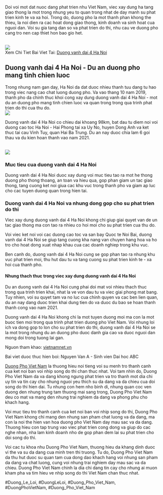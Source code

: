 <div class="container">
<div class="content">
<p>Doi voi mot dat nuoc dang phat trien nhu Viet Nam, viec xay dung ha tang giao thong la mot trong nhung yeu to quan trong nhat de day manh su phat trien kinh te va xa hoi. Trong do, duong pho la mot thanh phan khong the thieu, la noi dien ra cac hoat dong giao thong, kinh doanh va sinh hoat cua nguoi dan. Voi su gia tang dan so va phat trien do thi, nhu cau ve duong pho cang tro nen cap thiet hon bao gio het.</p><br><img src="https://duongphovietnam.com/wp-content/uploads/2025/03/logo-duongphovietnam.com_.png"></br>
Xem Chi Tiet Bai Viet Tai: <a href="https://duongphovietnam.com/duong-vanh-dai-4-ha-noi/">Duong vanh dai 4 Ha Noi</a>

<h2>Duong vanh dai 4 Ha Noi - Du an duong pho mang tinh chien luoc</h2>
<p>Trong nhung nam gan day, Ha Noi da dat duoc nhieu thanh tuu dang tu hao trong viec nang cao chat luong duong pho. Va vao thang 10 nam 2019, thanh pho da chinh thuc khoi cong xay dung duong vanh dai 4 Ha Noi - mot du an duong pho mang tinh chien luoc va quan trong trong qua trinh phat trien do thi cua thu do.<br><img src="https://duongphovietnam.com/wp-content/uploads/2025/03/logo-duongphovietnam.com_.png"></br>
<p>Duong vanh dai 4 Ha Noi co chieu dai khoang 98km, bat dau tu diem noi voi duong cao toc Ha Noi - Hai Phong tai xa Uy No, huyen Dong Anh va ket thuc tai cau Vinh Tuy, quan Hai Ba Trung. Du an nay duoc chia lam 6 goi thau va du kien hoan thanh vao nam 2021.</p><br><img src="https://duongphovietnam.com/wp-content/uploads/2025/03/duong-cao-toc-ninh-binh-hai-phong-tuong-lai-giao-thong-viet-nam-67d3ac1cd4a56.webp"></br>

<h3>Muc tieu cua duong vanh dai 4 Ha Noi</h3>
<p>Duong vanh dai 4 Ha Noi duoc xay dung voi muc tieu tao ra mot he thong duong pho thong thoang, an toan va hieu qua, gop phan giam un tac giao thong, tang cuong ket noi giua cac khu vuc trong thanh pho va giam ap luc cho cac tuyen duong quan trong hien tai.
<h3>Duong vanh dai 4 Ha Noi va nhung dong gop cho su phat trien do thi</h3>
<p>Viec xay dung duong vanh dai 4 Ha Noi khong chi giup giai quyet van de un tac giao thong ma con tao ra nhieu co hoi moi cho su phat trien cua thu do.</p>
<p>Voi viec ket noi voi cac duong cao toc va san bay Quoc te Noi Bai, duong vanh dai 4 Ha Noi se giup tang cuong kha nang van chuyen hang hoa va ho tro cho hoat dong xuat nhap khau cua cac doanh nghiep trong khu vuc.
<p>Ben canh do, duong vanh dai 4 Ha Noi cung se gop phan tao ra nhung khu vuc phat trien moi, thu hut dau tu va tang cuong su phat trien kinh te - xa hoi cua thanh pho.</p>
<h4>Nhung thach thuc trong viec xay dung duong vanh dai 4 Ha Noi</h4>
<p>Du an duong vanh dai 4 Ha Noi cung phai doi mat voi nhieu thach thuc trong qua trinh trien khai, nhat la ve von dau tu va viec giai phong mat bang. Tuy nhien, voi su quyet tam va no luc cua chinh quyen va cac ben lien quan, du an nay dang duoc trien khai dung tien do va duoc du bao se hoan thanh thanh cong vao nam 2021.</p>
<p>Duong vanh dai 4 Ha Noi khong chi la mot tuyen duong moi ma con la mot buoc tien moi trong qua trinh phat trien duong pho Viet Nam. Voi nhung loi ich va dong gop to lon cho su phat trien do thi, duong vanh dai 4 Ha Noi se la mot trong nhung du an duong pho duoc danh gia cao va duoc nguoi dan mong doi trong tuong lai gan.</p>
<p>Nguon tham khao: <a href="https://vietnamnet.vn/vn/kinh-doanh/bat-dong-san/duong-vanh-dai-4-ha-noi-va-nhung-dong-gop-cho-su-phat-trien-do-thi-568456.html" target="_blank">vietnamnet.vn</a></p>
</div>
</div><div class="footer">
<p>Bai viet duoc thuc hien boi: Nguyen Van A - Sinh vien Dai hoc ABC</p>
</div><p><a href="https://duongphovietnam.com/">Duong Pho Viet Nam</a> la thuong hieu noi tieng voi su menh tro thanh canh cua ket noi ban voi nhip song do thi chan thuc nhat. Voi tam nhin do, Duong Pho Viet Nam da va dang khong ngung phat trien va tro thanh mot dia chi uy tin va tin cay cho nhung nguoi yeu thich su da dang va da chieu cua doi song do thi hien dai. Tu nhung con hem nho binh di, nhung quan coc ven duong den nhung trung tam thuong mai sang trong, Duong Pho Viet Nam deu co mat va mang den nhung trai nghiem da dang va phong phu cho khach hang.

Voi muc tieu tro thanh canh cua ket noi ban voi nhip song do thi, Duong Pho Viet Nam khong chi mang den nhung san pham chat luong va da dang, ma con la noi the hien van hoa duong pho Viet Nam day mau sac va da dang. Thuong hieu con tap trung vao viec phat trien cong dong va giup do cac nghe nhan, nha lam kinh doanh nho de gop phan dem lai su phat trien cho doi song do thi.

Voi cac tu khoa nhu Duong Pho Viet Nam, thuong hieu da khang dinh duoc vi the va su da dang cua minh tren thi truong. Tu do, Duong Pho Viet Nam da thu hut duoc su quan tam cua dong dao khach hang voi nhung san pham da dang va chat luong, cung voi nhung trai nghiem day mau sac va da chieu. Duong Pho Viet Nam chinh la dia chi dang tin cay cho nhung ai muon kham pha va tim hieu ve nhip song do thi Viet Nam chan thuc nhat.</p>
#Duong_Le_Loi, #DuongLeLoi, #Duong_Pho_Viet_Nam, #DuongPhoVietNam, #Duong_Pho_Viet_Nam
